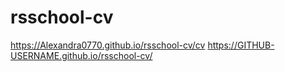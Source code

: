 # rsschool-cv
https://Alexandra0770.github.io/rsschool-cv/cv
https://GITHUB-USERNAME.github.io/rsschool-cv/